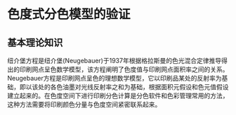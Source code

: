 # 色度式分色模型的验证

## 基本理论知识
纽介堡方程是纽介堡(Neugebauer)于1937年根据格拉斯曼的色光混合定律推导得出的印刷网点呈色数学模型，该方程阐明了色度值与印刷网点面积率之间的关系。Neugebauer方程是印刷网点呈色的理想数学模型，它以印刷品某处的反射率为基础，即以该处的各色油墨对光线反射率之和为基础，根据面积元假设和色元值假设建立起来的。在色度空间下进行印刷分色计算是分色软件和色彩管理常用的方法，这种方法需要将印刷颜色分量与色度空间紧密联系起来。